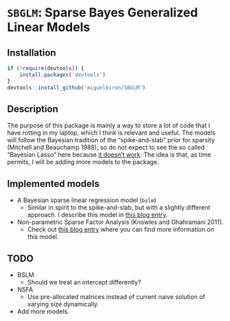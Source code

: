 # `SBGLM`: Sparse Bayes Generalized Linear Models

## Installation

``` r
if (!require(devtools)) {
    install.packages('devtools')
}
devtools::install_github('miguelbiron/SBGLM')
```

## Description

The purpose of this package is mainly a way to store a lot of code that I have rotting in my laptop, which I think is relevant and useful. The models will follow the Bayesian tradition of the “spike-and-slab” prior for sparsity (Mitchell and Beauchamp 1988), so do not expect to see the so called “Bayesian Lasso” here because [it doesn’t work](https://andrewgelman.com/2017/11/02/king-must-die/). The idea is that, as time permits, I will be adding more models to the package.

## Implemented models

- A Bayesian sparse linear regression model (`bslm`)
    - Similar in spirit to the spike-and-slab, but with a slightly different approach. I describe this model in [this blog entry](https://miguelbiron.github.io).
- Non-parametric Sparse Factor Analysis (Knowles and Ghahramani 2011).
    - Check out [this blog entry](https://miguelbiron.github.io/2018/12/20/sbglm-sparse-bayes-generalized-linear-models/) where you can find more information on this model.

## TODO

- BSLM
    - Should we treat an intercept differently?
- NSFA
    - Use pre-allocated matrices instead of current naive solution of varying size dynamically.
- Add more models.

